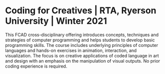 # Coding for Creatives | RTA, Ryerson University | Winter 2021
This FCAD cross-disciplinary offering introduces concepts, techniques and strategies of computer programming and helps students to develop basic programming skills. The course includes underlying principles of computer languages and hands-on exercises in animation, interaction, and visualization. The focus is on creative applications of coded language in art and design with an emphasis on the manipulation of visual outputs. No prior coding experience is required.
